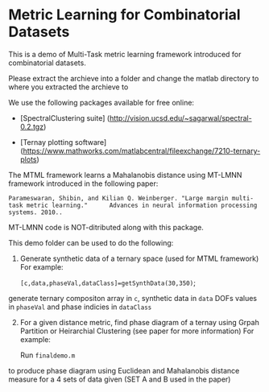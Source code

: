Metric Learning for Combinatorial Datasets
===========================================

This is a demo of Multi-Task metric learning framework introduced for combinatorial datasets.

Please extract the archieve into a folder and change the matlab directory 
to where you extracted the archieve to

We use the following packages available for free online:

* [SpectralClustering suite]
(http://vision.ucsd.edu/~sagarwal/spectral-0.2.tgz)

* [Ternay plotting software]
 (https://www.mathworks.com/matlabcentral/fileexchange/7210-ternary-plots)

The MTML framework learns a Mahalanobis distance using MT-LMNN framework 
introduced in the following paper:

	Parameswaran, Shibin, and Kilian Q. Weinberger. "Large margin multi-task metric learning." 		Advances in neural information processing systems. 2010..

MT-LMNN code is NOT-ditributed along with this package.

This demo folder can be used to do the following:

1. Generate synthetic data of a ternary space (used for MTML framework)
   For example: 

	`[c,data,phaseVal,dataClass]=getSynthData(30,350)`;

generate ternary compositon array in `c`, synthetic data in `data` DOFs values in `phaseVal` and phase indicies in `dataClass`

2. For a given distance metric, find phase diagram of a ternay using Grpah Partition or
   Heirarchial Clustering (see paper for more information) 
   For example: 

	Run `finaldemo.m` 

to produce phase diagram using Euclidean and Mahalanobis distance measure for a 4 sets of data given (SET A and B used in the paper)
